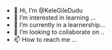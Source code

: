 - 👋 Hi, I’m @KeleGileDudu
- 👀 I’m interested in learning ...
- 🌱 I’m currently in a learnership...
- 💞️ I’m looking to collaborate on ..
- 📫 How to reach me ...

<!---
KeleGileDudu/KeleGileDudu is a ✨ special ✨ repository because its `README.md` (this file) appears on your GitHub profile.
You can click the Preview link to take a look at your changes.
--->
